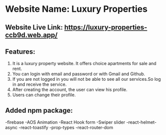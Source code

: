 # Website Name: Luxury Properties 

## Website Live Link: https://luxury-properties-ccb9d.web.app/

## Features:
1. It is a luxury property website. It offers choice apartments for sale and rent.
2. You can login with email and password or with Gmail and Github.
3. If you are not logged in you will not be able to see all our services.So log in and receive the service.
4. After creating the account, the user can view his profile.
5. Users can change their profile.

## Added npm package:
-firebase
-AOS Animation 
-React Hook form
-Swiper slider
-react-helmet-async
-react-toastify
-prop-types
-react-router-dom